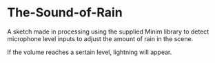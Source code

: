 The-Sound-of-Rain
=================
A sketch made in processing using the supplied Minim library to detect microphone level inputs to adjust the amount of rain in the scene. 

If the volume reaches a sertain level, lightning will appear. 
